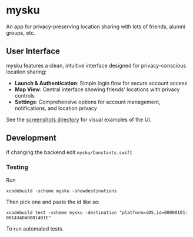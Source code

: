 # mysku

An app for privacy-preserving location sharing with lots of friends, alumni groups, etc.

## User Interface

mysku features a clean, intuitive interface designed for privacy-conscious location sharing:

- **Launch & Authentication**: Simple login flow for secure account access
- **Map View**: Central interface showing friends' locations with privacy controls
- **Settings**: Comprehensive options for account management, notifications, and location privacy

See the [screenshots directory](./screenshots) for visual examples of the UI.

## Development

If changing the backend edit `mysku/Constants.swift`

### Testing

Run

```
xcodebuild -scheme mysku -showdestinations
```

Then pick one and paste the id like so:

```
xcodebuild test -scheme mysku -destination "platform=iOS,id=00008101-001434D40081401E"
```

To run automated tests.

